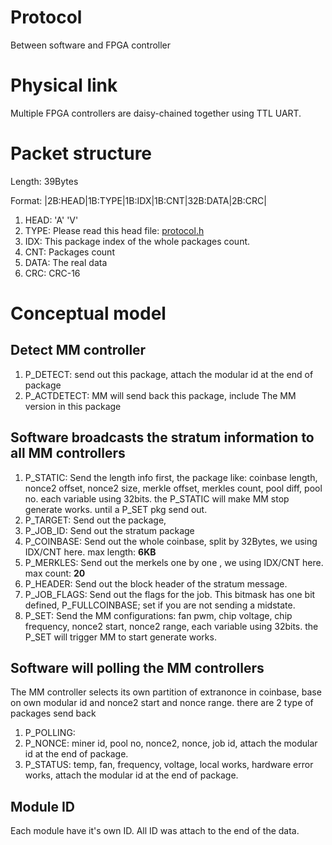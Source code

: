 # Protocol
Between software and FPGA controller

# Physical link
Multiple FPGA controllers are daisy-chained together using TTL UART.

# Packet structure
Length: 39Bytes

Format: |2B:HEAD|1B:TYPE|1B:IDX|1B:CNT|32B:DATA|2B:CRC|

1. HEAD: 'A' 'V'
2. TYPE: Please read this head file: [protocol.h](https://github.com/BitSyncom/mm/blob/master/firmware/protocol.h)
3. IDX: This package index of the whole packages count.
4. CNT: Packages count
5. DATA: The real data
6. CRC: CRC-16

# Conceptual model
## Detect MM controller
1. P_DETECT: send out this package, attach the modular id at the end of package
2. P_ACTDETECT: MM will send back this package, include The MM version in this package

## Software broadcasts the stratum information to all MM controllers
1. P_STATIC: Send the length info first, the package like: coinbase length, nonce2 offset, nonce2 size, merkle offset, merkles count, pool diff, pool no. each variable using 32bits. the P_STATIC will make MM stop generate works. until a P_SET pkg send out.
2. P_TARGET: Send out the package, 
3. P_JOB_ID: Send out the stratum package
4. P_COINBASE: Send out the whole coinbase, split by 32Bytes, we using IDX/CNT here. max length: **6KB**
5. P_MERKLES: Send out the merkels one by one , we using IDX/CNT here. max count: **20**
6. P_HEADER: Send out the block header of the stratum message.
7. P_JOB_FLAGS: Send out the flags for the job. This bitmask has one bit defined, P_FULLCOINBASE; set if you are not sending a midstate.
8. P_SET: Send the MM configurations: fan pwm, chip voltage, chip frequency, nonce2 start, nonce2 range, each variable using 32bits. the P_SET will trigger MM to start generate works.

## Software will polling the MM controllers
The MM controller selects its own partition of extranonce in coinbase, base on own modular id and nonce2 start and nonce range. there are 2 type of packages send back 
1. P_POLLING: 
2. P_NONCE: miner id, pool no, nonce2, nonce, job id, attach the modular id at the end of package.
3. P_STATUS: temp, fan, frequency, voltage, local works, hardware error works, attach the modular id at the end of package.

## Module ID
Each module have it's own ID. All ID was attach to the end of the data.